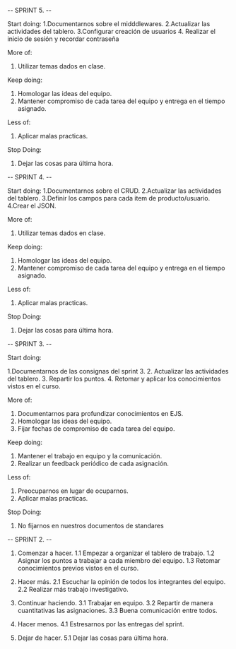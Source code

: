 -- SPRINT 5. --

Start doing:
1.Documentarnos sobre el midddlewares.
2.Actualizar las actividades del tablero.
3.Configurar creación de usuarios
4. Realizar el inicio de sesión y recordar contraseña

More of:
1. Utilizar temas dados en clase.

Keep doing:
1. Homologar las ideas del equipo.
2. Mantener compromiso de cada tarea del equipo y entrega en el tiempo asignado.

Less of:
1. Aplicar malas practicas.

Stop Doing:
1. Dejar las cosas para última hora.



-- SPRINT 4. --

Start doing:
1.Documentarnos sobre el CRUD.
2.Actualizar las actividades del tablero.
3.Definir los campos para cada item de producto/usuario.
4.Crear el JSON.

More of:
1. Utilizar temas dados en clase.

Keep doing:
1. Homologar las ideas del equipo.
2. Mantener compromiso de cada tarea del equipo y entrega en el tiempo asignado.

Less of:
1. Aplicar malas practicas.

Stop Doing:
1. Dejar las cosas para última hora.

-- SPRINT 3. --

Start doing:

1.Documentarnos de las consignas del sprint 3.
2. Actualizar las actividades del tablero.
3. Repartir los puntos.
4. Retomar y aplicar los conocimientos vistos en el curso.

More of:
1. Documentarnos para profundizar conocimientos en EJS.
2. Homologar las ideas del equipo.
3. Fijar fechas de compromiso de cada tarea del equipo.

Keep doing:
1. Mantener el trabajo en equipo y la comunicación.
2. Realizar un feedback periódico de cada asignación.

Less of:
1. Preocuparnos en lugar de ocuparnos.
2. Aplicar malas practicas.

Stop Doing:
1. No fijarnos en nuestros documentos de standares

-- SPRINT 2. --
1. Comenzar a hacer.
1.1 Empezar a organizar el tablero de trabajo.
1.2 Asignar los puntos a trabajar a cada miembro del equipo.
1.3 Retomar conocimientos previos vistos en el curso.

2. Hacer más.
2.1 Escuchar la opinión de todos los integrantes del equipo.
2.2 Realizar más trabajo investigativo.

3. Continuar haciendo.
3.1 Trabajar en equipo.
3.2 Repartir de manera cuantitativas las asignaciones.
3.3 Buena comunicación entre todos.

4. Hacer menos.
4.1 Estresarnos por las entregas del sprint.

5. Dejar de hacer.
5.1 Dejar las cosas para última hora.


